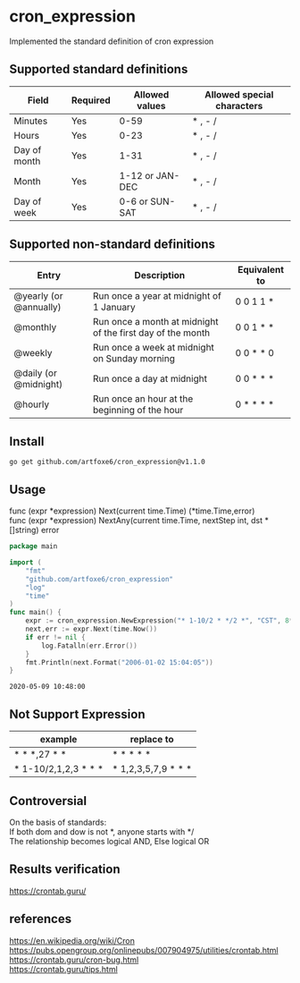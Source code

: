 # cron_expression
Implemented the standard definition of cron expression

## Supported standard definitions

| Field  |  Required |  Allowed values | Allowed special characters   |
| ------------ | ------------ | ------------ | ------------ |
|  Minutes |  Yes | 0-59  |  \* , - / |
|  Hours |  Yes |   0-23 |  \* , - / |
| Day of month  | Yes  |  1-31 |  \* , - /  |
|  Month | Yes  |  1-12 or JAN-DEC |  \* , - /  |
| Day of week  |  Yes |  0-6 or SUN-SAT |  \* , - / |

## Supported non-standard definitions

| Entry | Description | Equivalent to |
| ------ | ------ | ------ |
| @yearly (or @annually) | Run once a year at midnight of 1 January | 0 0 1 1 \* |
| @monthly | Run once a month at midnight of the first day of the month	 | 0 0 1 \* \* |
| @weekly | Run once a week at midnight on Sunday morning | 0 0 \* \* 0 |
| @daily (or @midnight) | Run once a day at midnight | 0 0 \* \* \* |
| @hourly | Run once an hour at the beginning of the hour | 0 \* \* \* \* |

## Install

```
go get github.com/artfoxe6/cron_expression@v1.1.0
```


## Usage

func (expr *expression) Next(current time.Time) (*time.Time,error) <br />
func (expr *expression) NextAny(current time.Time, nextStep int, dst *[]string) error <br />

```go
package main

import (
	"fmt"
	"github.com/artfoxe6/cron_expression"
	"log"
	"time"
)
func main() {
	expr := cron_expression.NewExpression("* 1-10/2 * */2 *", "CST", 8*3600)
	next,err := expr.Next(time.Now())
	if err != nil {
		log.Fatalln(err.Error())
	}
	fmt.Println(next.Format("2006-01-02 15:04:05"))
}

```
```
2020-05-09 10:48:00
```

## Not Support Expression

|  example | replace to  |
| ------------ | ------------ |
| \* \* \*,27 \* \*   | \* \* \* \* \*  |
| \* 1-10/2,1,2,3 \* \* \*  | \* 1,2,3,5,7,9 \* \* \*  |

## Controversial

On the basis of standards: <br />
If both dom and dow is not \*, anyone starts with \*/ <br />
The relationship becomes logical AND, Else logical OR <br />

## Results verification
https://crontab.guru/

## references
https://en.wikipedia.org/wiki/Cron <br/>
https://pubs.opengroup.org/onlinepubs/007904975/utilities/crontab.html <br/>
https://crontab.guru/cron-bug.html <br/>
https://crontab.guru/tips.html <br/>
